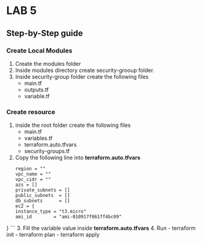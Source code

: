 # LAB 5
## Step-by-Step guide

### Create Local Modules
1. Create the modules folder
2. Inside modules directory create security-grooup folder.
3. Inside security-group folder create the following files
    - main.tf
    - outputs.tf
    - variable.tf

### Create resource
1. inside the root folder create the following files 
    - main.tf
    - variables.tf
    - terraform.auto.tfvars
    - security-groups.tf
2. Copy the following line into __terraform.auto.tfvars__
    ```
    region = ""
    vpc_name = ""
    vpc_cidr = ""
    azs = []
    private_subnets = []
    public_subnets  = []
    db_subnets      = []
    ec2 = {
    instance_type = "t3.micro"
    ami_id        = "ami-010917f061ff4bc09"
}
    ```
3. Fill the variable value inside __terraform.auto.tfvars__
4. Run
    - terraform init
    - terraform plan
    - terraform apply